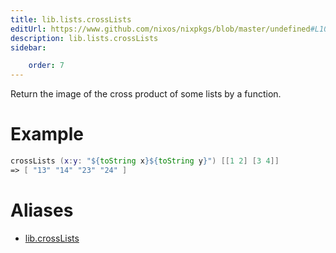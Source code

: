 ```yaml
---
title: lib.lists.crossLists
editUrl: https://www.github.com/nixos/nixpkgs/blob/master/undefined#L1042C6
description: lib.lists.crossLists
sidebar:

    order: 7
---
```


Return the image of the cross product of some lists by a function.

# Example

```nix
crossLists (x:y: "${toString x}${toString y}") [[1 2] [3 4]]
=> [ "13" "14" "23" "24" ]
```


# Aliases

- [lib.crossLists](/nix-doc-comments/reference/lib/lib-crosslists)


